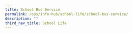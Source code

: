 ```yaml
---
title: School Bus Service
permalink: /ops/info-hub/school-life/school-bus-service/
description: ""
third_nav_title: School Life
---
```

